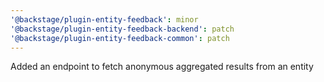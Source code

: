 ```yaml
---
'@backstage/plugin-entity-feedback': minor
'@backstage/plugin-entity-feedback-backend': patch
'@backstage/plugin-entity-feedback-common': patch
---
```


Added an endpoint to fetch anonymous aggregated results from an entity
